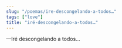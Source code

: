 ```yaml
---
slug: "/poemas/ire-descongelando-a-todos…"
tags: ["love"]
title: "iré-descongelando-a-todos…"
---
```

—Iré descongelando a todos…